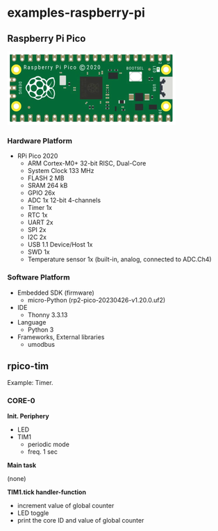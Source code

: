 # examples-raspberry-pi

## Raspberry Pi Pico

![rpico module](../000-images/rpico-2020.png)

### Hardware Platform

- RPi Pico 2020
  - ARM Cortex-M0+ 32-bit RISC, Dual-Core
  - System Clock 133 MHz
  - FLASH 2 MB
  - SRAM 264 kB
  - GPIO 26x
  - ADC 1x 12-bit 4-channels
  - Timer 1x
  - RTC 1x
  - UART 2x
  - SPI 2x
  - I2C 2x
  - USB 1.1 Device/Host 1x
  - SWD 1x
  - Temperature sensor 1x (built-in, analog, connected to ADC.Ch4)

### Software Platform

- Embedded SDK (firmware)
  - micro-Python (rp2-pico-20230426-v1.20.0.uf2)
- IDE
  - Thonny 3.3.13
- Language
  - Python 3
- Frameworks, External libraries
  - umodbus


## rpico-tim

Example: Timer.

<!-- ![main task](./images/001.png) -->

### CORE-0

**Init. Periphery**

- LED
- TIM1
  - periodic mode
  - freq. 1 sec

**Main task**

(none)

**TIM1.tick handler-function**

- increment value of global counter
- LED toggle
- print the core ID and value of global counter
